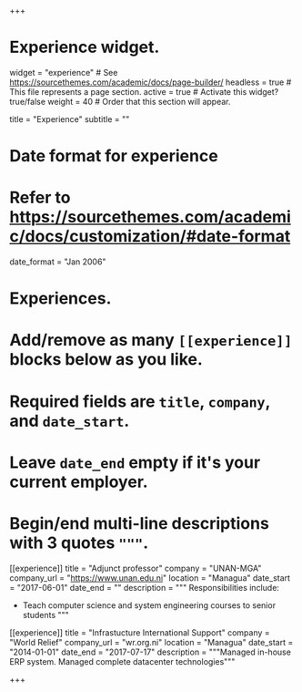 +++
# Experience widget.
widget = "experience"  # See https://sourcethemes.com/academic/docs/page-builder/
headless = true  # This file represents a page section.
active = true  # Activate this widget? true/false
weight = 40  # Order that this section will appear.

title = "Experience"
subtitle = ""

# Date format for experience
#   Refer to https://sourcethemes.com/academic/docs/customization/#date-format
date_format = "Jan 2006"

# Experiences.
#   Add/remove as many `[[experience]]` blocks below as you like.
#   Required fields are `title`, `company`, and `date_start`.
#   Leave `date_end` empty if it's your current employer.
#   Begin/end multi-line descriptions with 3 quotes `"""`.
[[experience]]
  title = "Adjunct professor"
  company = "UNAN-MGA"
  company_url = "https://www.unan.edu.ni"
  location = "Managua"
  date_start = "2017-06-01"
  date_end = ""
  description = """
  Responsibilities include:
  
  * Teach computer science and system engineering courses to senior students
  """

[[experience]]
  title = "Infrastucture International Support"
  company = "World Relief"
  company_url = "wr.org.ni"
  location = "Managua"
  date_start = "2014-01-01"
  date_end = "2017-07-17"
  description = """Managed in-house ERP system. Managed complete datacenter technologies"""

+++
